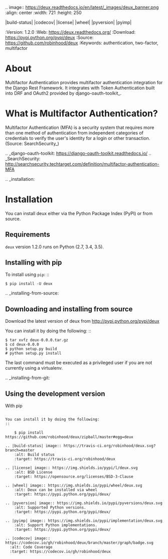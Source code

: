 .. image:: https://deux.readthedocs.io/en/latest/_images/deux_banner.png
   :align: center
   :width: 721
   :height: 250

|build-status| |codecov| |license| |wheel| |pyversion| |pyimp|

:Version: 1.2.0
:Web: https://deux.readthedocs.org/
:Download: https://pypi.python.org/pypi/deux
:Source: https://github.com/robinhood/deux
:Keywords: authentication, two-factor, multifactor

About
=====

Multifactor Authentication provides multifactor authentication integration for
the Django Rest Framework. It integrates with Token Authentication built into
DRF and OAuth2 provided by django-oauth-toolkit_.

What is Multifactor Authentication?
====================================

Multifactor Authentication (MFA) is a security system that requires more than
one method of authentication from independent categories of credentials to
verify the user's identity for a login or other transaction.
(Source: SearchSecurity_)

.. _django-oauth-toolkit: https://django-oauth-toolkit.readthedocs.io/
.. _SearchSecurity: http://searchsecurity.techtarget.com/definition/multifactor-authentication-MFA

.. _installation:

Installation
============

You can install deux either via the Python Package Index (PyPI)
or from source.

Requirements
------------

``deux`` version 1.2.0 runs on Python (2.7, 3.4, 3.5).

Installing with pip
-------------------

To install using `pip`:
::

    $ pip install -U deux

.. _installing-from-source:

Downloading and installing from source
--------------------------------------

Download the latest version of deux from
http://pypi.python.org/pypi/deux

You can install it by doing the following:
::

    $ tar xvfz deux-0.0.0.tar.gz
    $ cd deux-0.0.0
    $ python setup.py build
    # python setup.py install

The last command must be executed as a privileged user if
you are not currently using a virtualenv.

.. _installing-from-git:

Using the development version
-----------------------------

With pip
~~~~~~~~

You can install it by doing the following:
::

    $ pip install https://github.com/robinhood/deux/zipball/master#egg=deux

.. |build-status| image:: https://travis-ci.org/robinhood/deux.svg?branch=master
    :alt: Build status
    :target: https://travis-ci.org/robinhood/deux

.. |license| image:: https://img.shields.io/pypi/l/deux.svg
    :alt: BSD License
    :target: https://opensource.org/licenses/BSD-3-Clause

.. |wheel| image:: https://img.shields.io/pypi/wheel/deux.svg
    :alt: Deux can be installed via wheel
    :target: https://pypi.python.org/pypi/deux/

.. |pyversion| image:: https://img.shields.io/pypi/pyversions/deux.svg
    :alt: Supported Python versions.
    :target: https://pypi.python.org/pypi/deux/

.. |pyimp| image:: https://img.shields.io/pypi/implementation/deux.svg
    :alt: Support Python implementations.
    :target: https://pypi.python.org/pypi/deux/

.. |codecov| image:: https://codecov.io/gh/robinhood/deux/branch/master/graph/badge.svg
  :alt: Code Coverage
  :target: https://codecov.io/gh/robinhood/deux

